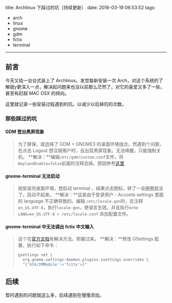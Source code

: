 title: Archlinux 下踩过的坑（持续更新）
date: 2016-03-19 06:53:52
tags:
- arch
- linux
- gnome
- gdm
- fctix
- terminal
---

## 前言 
今天又给一台台式装上了 Archlinux。发觉每新安装一次 Arch，对这个系统的了解就y更深入一点，解决起问题来也没以前那么茫然了，对它的喜爱又多了一些，甚至有赶超 MAC OSX 的倾向。

这里就记录一些安装过程遇到的坑。以减少以后掉坑的次数。
<!--more-->

### 那些踩过的坑

#### GDM 登出黑屏现象

> 为了屏保，就选择了 GDM + GNOME3 的桌面环境组合。然遇到个问题，在点击 Logout
> 想注销用户时，会出现黑屏现象。无法唤醒，只能强制关机。
> **解决：**编辑`/etc/gdm/custom.conf`文件，将`WaylandEnable=false`前面的注释去掉。原因参考[这里](https://bbs.archlinux.org/viewtopic.php?pid=1582893#p1582893)

#### gnome-terminal 无法启动

> 刚安装完桌面环境，想启动 terminal ，结果点击图标，转了一会圈圈就没了。启动不起来。
> **解决：**这是由于登录用户 - Acconts settings 里面的 language 不正确导致的。编辑 `/etc/locale.gen`时，反注释 `en_US.UTF-8`，执行`locale-gen`，使语言生效。并且执行`echo LANG=en_US.UTF-8 > /etc/locale.conf` 添加配置文件。

#### gnome-terminal 中无法调出 fctix 中文输入

> 这个在[官方文档](https://wiki.archlinux.org/index.php/Fcitx_(%E7%AE%80%E4%BD%93%E4%B8%AD%E6%96%87))有解决方法。照搬过来。
> **解决：**修改 GSettings 配置，执行如下命令：
> ```bash
> gsettings set \
>   org.gnome.settings-daemon.plugins.xsettings overrides \
>   "{'Gtk/IMModule':<'fcitx'>}"
> ```

## 后续
暂时遇到的问题就这么多，后续遇到在慢慢添加。

